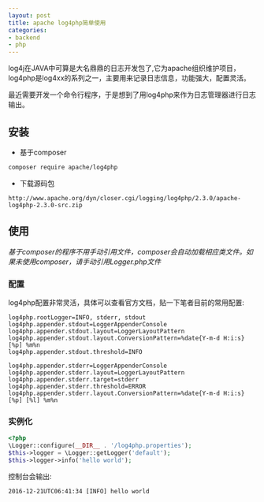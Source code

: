 ```yaml
---
layout: post
title: apache log4php简单使用
categories:
- backend
- php
---
```

log4j在JAVA中可算是大名鼎鼎的日志开发包了,它为apache组织维护项目，log4php是log4xx的系列之一，主要用来记录日志信息，功能强大，配置灵活。

最近需要开发一个命令行程序，于是想到了用log4php来作为日志管理器进行日志输出。

## 安装
+ 基于composer

```bash
composer require apache/log4php
```

+ 下载源码包

```
http://www.apache.org/dyn/closer.cgi/logging/log4php/2.3.0/apache-log4php-2.3.0-src.zip
```

## 使用
*基于composer的程序不用手动引用文件，composer会自动加载相应类文件。如果未使用composer，请手动引用Logger.php文件*

### 配置
log4php配置非常灵活，具体可以查看官方文档，贴一下笔者目前的常用配置:

```text
log4php.rootLogger=INFO, stderr, stdout
log4php.appender.stdout=LoggerAppenderConsole
log4php.appender.stdout.layout=LoggerLayoutPattern
log4php.appender.stdout.layout.ConversionPattern=%date{Y-m-d H:i:s} [%p] %m%n
log4php.appender.stdout.threshold=INFO

log4php.appender.stderr=LoggerAppenderConsole
log4php.appender.stderr.layout=LoggerLayoutPattern
log4php.appender.stderr.target=stderr
log4php.appender.stderr.threshold=ERROR
log4php.appender.stderr.layout.ConversionPattern=%date{Y-m-d H:i:s} [%p] [%l] %m%n
```

### 实例化

```php
<?php
\Logger::configure(__DIR__ . '/log4php.properties');
$this->logger = \Logger::getLogger('default');
$this->logger->info('hello world');
```

控制台会输出:

```text
2016-12-21UTC06:41:34 [INFO] hello world
```